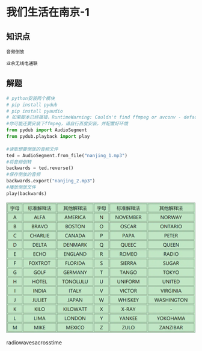 # 我们生活在南京-1

## 知识点

`音频倒放`

`业余无线电通联`

## 解题

```python
# python安装两个模块
# pip install pydub
# pip install pyaudio
# 如果脚本已经报错，RuntimeWarning: Couldn't find ffmpeg or avconv - defaulting to ffmpeg
#你可能还要安装下ffmpeg，请自行百度安装，并配置好环境 
from pydub import AudioSegment
from pydub.playback import play

#读取想要倒放的音频文件 
ted = AudioSegment.from_file("nanjing_1.mp3")
#将音频倒转
backwards = ted.reverse()
#保存倒放的音频
backwards.export("nanjing_2.mp3")
#播放倒放文件 
play(backwards)
```

![](./img//我们生活在南京-1-1.png)

radiowavesacrosstime